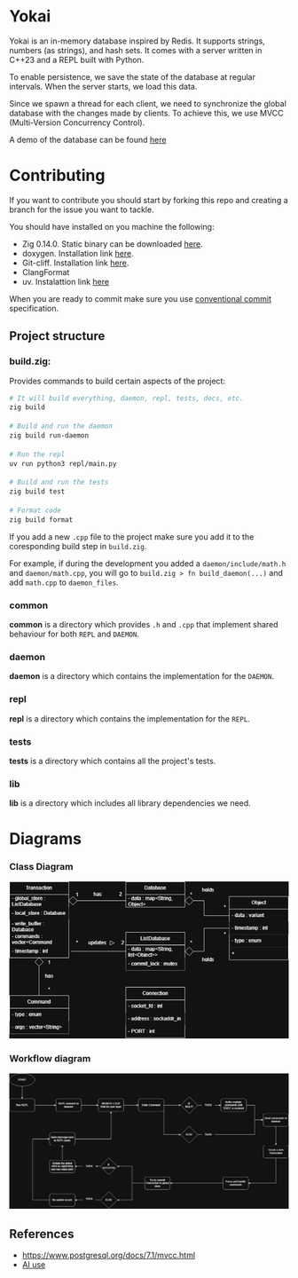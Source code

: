 # Yokai

Yokai is an in-memory database inspired by Redis. It supports strings, numbers (as strings), and hash sets. It comes with a server written in C++23 and a REPL built with Python.

To enable persistence, we save the state of the database at regular intervals. When the server starts, we load this data.

Since we spawn a thread for each client, we need to synchronize the global database with the changes made by clients. To achieve this, we use MVCC (Multi-Version Concurrency Control).

A demo of the database can be found [here](https://youtu.be/OwsNCGwe2Ys)

# Contributing

If you want to contribute you should start by forking this repo and creating
a branch for the issue you want to tackle.

You should have installed on you machine the following:
- Zig 0.14.0. Static binary can be downloaded [here](https://github.com/ziglang/zig/releases/tag/0.14.0).
- doxygen. Installation link [here](https://www.doxygen.nl/download.html).
- Git-cliff. Installation link [here](https://git-cliff.org/docs/installation/).
- ClangFormat
- uv. Instalattion link [here](https://github.com/astral-sh/uv)

When you are ready to commit make sure you use [conventional commit](https://www.conventionalcommits.org/en/v1.0.0/)
specification.

## Project structure

### build.zig:

Provides commands to build certain aspects of the project:
```bash
# It will build everything, daemon, repl, tests, docs, etc.
zig build

# Build and run the daemon
zig build run-daemon

# Run the repl
uv run python3 repl/main.py

# Build and run the tests
zig build test

# Format code
zig build format
```

If you add a new `.cpp` file to the project make sure you add it to the
coresponding build step in `build.zig`.

For example, if during the development you added a `daemon/include/math.h` and
`daemon/math.cpp`, you will go to `build.zig > fn build_daemon(...)` and add
`math.cpp` to `daemon_files`.

### common

**common** is a directory which provides `.h` and `.cpp` that implement
shared behaviour for both `REPL` and `DAEMON`.

### daemon
**daemon** is a directory which contains the implementation for the `DAEMON`.

### repl
**repl** is a directory which contains the implementation for the `REPL`.

### tests
**tests** is a directory which contains all the project's tests.

### lib
**lib** is a directory which includes all library dependencies we need.

# Diagrams
### Class Diagram
![class-diagram](./diagrams/diagrama-clase.png)

### Workflow diagram
![workflow-diagram](./diagrams/Diagrama%20workflow%20proiect.drawio.png)

## References
- https://www.postgresql.org/docs/7.1/mvcc.html
- [AI use](https://github.com/R3ZV/Yokai/wiki/AI-prompt-engineering)
